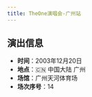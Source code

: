 ```yaml
---
title: TheOne演唱会-广州站
---
```


## 演出信息
- **时间**：2003年12月20日
- **地点**：🇨🇳 中国大陆 广州
- **场馆**：广州天河体育场
- **场次序号**：14